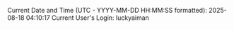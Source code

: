 Current Date and Time (UTC - YYYY-MM-DD HH:MM:SS formatted): 2025-08-18 04:10:17
Current User's Login: luckyaiman
